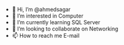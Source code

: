 - 👋 Hi, I’m @ahmedsagar
- 👀 I’m interested in Computer 
- 🌱 I’m currently learning SQL Server
- 💞️ I’m looking to collaborate on Networking 
- 📫 How to reach me E-mail

<!---
ahmedsagar/ahmedsagar is a ✨ special ✨ repository because its `README.md` (this file) appears on your GitHub profile.
You can click the Preview link to take a look at your changes.
---> 
